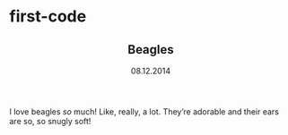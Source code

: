 # first-code
<html>
 <head>
   <title>Title</title>
   <meta http-equiv="Content-Type" content="text/html; charset=utf-8">
 </head>
 <body> 
<article>
  <header>
    <h1>Beagles</h1>
    <time>08.12.2014</time>
  </header>
  <p>I love beagles <em>so</em> much! Like, really, a lot. They’re adorable and their ears are so, so snugly soft!</p>
</article>
 </body> 
</html>
